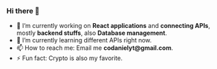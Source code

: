 ### Hi there 👋

- 🔭 I’m currently working on **React applications** and **connecting APIs**, mostly **backend stuffs**, also **Database management**.
- 🌱 I’m currently learning different APIs right now.
- 📫 How to reach me: Email me __codanielyt@gmail.com__.
- ⚡ Fun fact: Crypto is also my favorite.

